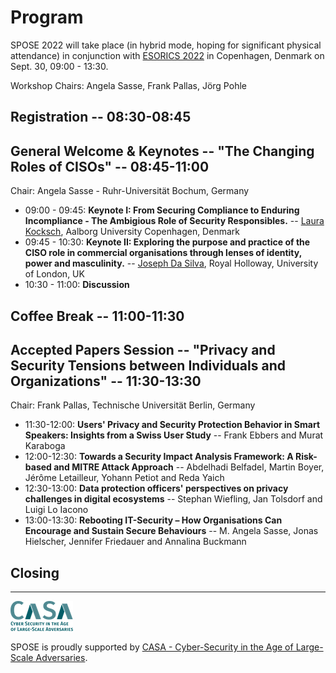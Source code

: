 
# Program

SPOSE 2022 will take place (in hybrid mode, hoping for significant physical attendance) in conjunction with [ESORICS 2022](https://esorics2022.compute.dtu.dk/) in Copenhagen, Denmark on Sept. 30, 09:00 - 13:30.

Workshop Chairs: Angela Sasse, Frank Pallas, Jörg Pohle

## Registration -- 08:30-08:45

## General Welcome & Keynotes -- "The Changing Roles of CISOs" -- 08:45-11:00

Chair:  Angela Sasse - Ruhr-Universität Bochum, Germany

* 09:00 - 09:45: **Keynote I: From Securing Compliance to Enduring Incompliance - The Ambigious Role of Security Responsibles.** -- [Laura Kocksch](https://vbn.aau.dk/en/persons/153820), Aalborg University Copenhagen, Denmark
* 09:45 - 10:30: **Keynote II: Exploring the purpose and practice of the CISO role in commercial organisations through lenses of identity, power and masculinity.** -- [Joseph Da Silva](https://pure.royalholloway.ac.uk/portal/en/persons/joseph-da-silva(f33f56d7-23e2-4ae3-8c9c-2f1b03e8eef4).html), Royal Holloway, University of London, UK
* 10:30 - 11:00: **Discussion**

## Coffee Break -- 11:00-11:30

## Accepted Papers Session -- "Privacy and Security Tensions between Individuals and Organizations" -- 11:30-13:30

Chair: Frank Pallas, Technische Universität Berlin, Germany

* 11:30-12:00: **Users' Privacy and Security Protection Behavior in Smart Speakers: Insights from a Swiss User Study** -- Frank Ebbers and Murat Karaboga
* 12:00-12:30: **Towards a Security Impact Analysis Framework: A Risk-based and MITRE Attack Approach** -- Abdelhadi Belfadel, Martin Boyer, Jérôme Letailleur, Yohann Petiot and Reda Yaich
* 12:30-13:00: **Data protection officers' perspectives on privacy challenges in digital ecosystems** -- Stephan Wiefling, Jan Tolsdorf and Luigi Lo Iacono
* 13:00-13:30: **Rebooting IT-Security – How Organisations Can Encourage and Sustain Secure Behaviours** -- M. Angela Sasse, Jonas Hielscher, Jennifer Friedauer and Annalina Buckmann

## Closing

---

![CASA logo](casa-logo.png)

SPOSE is proudly supported by [CASA - Cyber-Security in the Age of Large-Scale Adversaries](https://casa.rub.de/).
